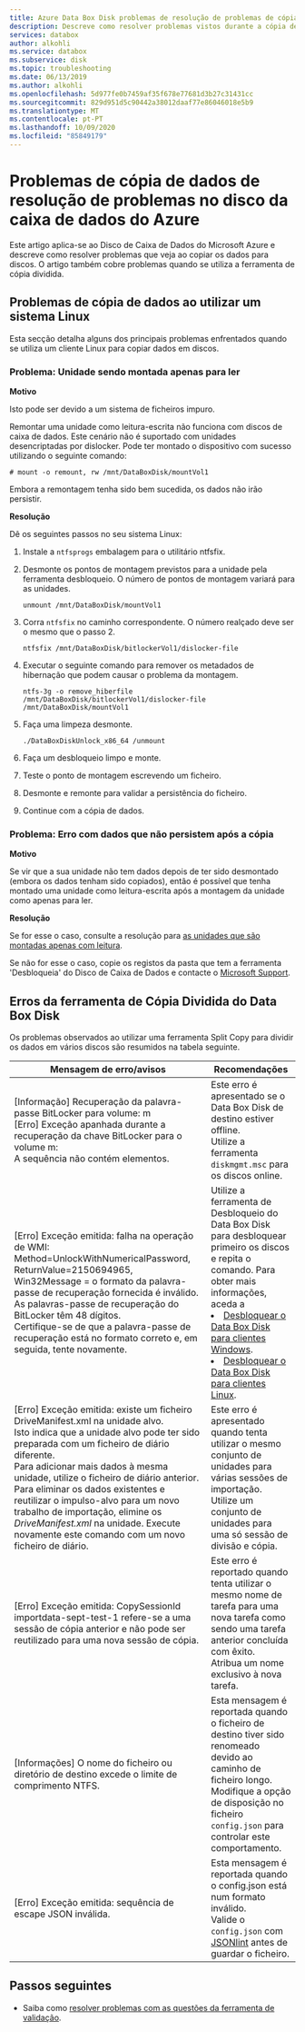 ```yaml
---
title: Azure Data Box Disk problemas de resolução de problemas de cópia de dados Microsoft Docs
description: Descreve como resolver problemas vistos durante a cópia de dados no Disco de Caixa de Dados Azure utilizando registos.
services: databox
author: alkohli
ms.service: databox
ms.subservice: disk
ms.topic: troubleshooting
ms.date: 06/13/2019
ms.author: alkohli
ms.openlocfilehash: 5d977fe0b7459af35f678e77681d3b27c31431cc
ms.sourcegitcommit: 829d951d5c90442a38012daaf77e86046018e5b9
ms.translationtype: MT
ms.contentlocale: pt-PT
ms.lasthandoff: 10/09/2020
ms.locfileid: "85849179"
---
```

# <a name="troubleshoot-data-copy-issues-in-azure-data-box-disk"></a>Problemas de cópia de dados de resolução de problemas no disco da caixa de dados do Azure

Este artigo aplica-se ao Disco de Caixa de Dados do Microsoft Azure e descreve como resolver problemas que veja ao copiar os dados para discos. O artigo também cobre problemas quando se utiliza a ferramenta de cópia dividida.


## <a name="data-copy-issues-when-using-a-linux-system"></a>Problemas de cópia de dados ao utilizar um sistema Linux

Esta secção detalha alguns dos principais problemas enfrentados quando se utiliza um cliente Linux para copiar dados em discos.

### <a name="issue-drive-getting-mounted-as-read-only"></a>Problema: Unidade sendo montada apenas para ler
 
**Motivo** 

Isto pode ser devido a um sistema de ficheiros impuro.

Remontar uma unidade como leitura-escrita não funciona com discos de caixa de dados. Este cenário não é suportado com unidades desencriptadas por dislocker. Pode ter montado o dispositivo com sucesso utilizando o seguinte comando:

```
# mount -o remount, rw /mnt/DataBoxDisk/mountVol1
```

Embora a remontagem tenha sido bem sucedida, os dados não irão persistir.

**Resolução**

Dê os seguintes passos no seu sistema Linux:

1. Instale a `ntfsprogs` embalagem para o utilitário ntfsfix.
2. Desmonte os pontos de montagem previstos para a unidade pela ferramenta desbloqueio. O número de pontos de montagem variará para as unidades.

    ```
    unmount /mnt/DataBoxDisk/mountVol1
    ```

3. Corra `ntfsfix` no caminho correspondente. O número realçado deve ser o mesmo que o passo 2.

    ```
    ntfsfix /mnt/DataBoxDisk/bitlockerVol1/dislocker-file
    ```

4. Executar o seguinte comando para remover os metadados de hibernação que podem causar o problema da montagem.

    ```
    ntfs-3g -o remove_hiberfile /mnt/DataBoxDisk/bitlockerVol1/dislocker-file /mnt/DataBoxDisk/mountVol1
    ```

5. Faça uma limpeza desmonte.

    ```
    ./DataBoxDiskUnlock_x86_64 /unmount
    ```

6. Faça um desbloqueio limpo e monte.
7. Teste o ponto de montagem escrevendo um ficheiro.
8. Desmonte e remonte para validar a persistência do ficheiro.
9. Continue com a cópia de dados.
 
### <a name="issue-error-with-data-not-persisting-after-copy"></a>Problema: Erro com dados que não persistem após a cópia
 
**Motivo** 

Se vir que a sua unidade não tem dados depois de ter sido desmontado (embora os dados tenham sido copiados), então é possível que tenha montado uma unidade como leitura-escrita após a montagem da unidade como apenas para ler.

**Resolução**
 
Se for esse o caso, consulte a resolução para [as unidades que são montadas apenas com leitura](#issue-drive-getting-mounted-as-read-only).

Se não for esse o caso, copie os registos da pasta que tem a ferramenta 'Desbloqueia' do Disco de Caixa de Dados e contacte o [Microsoft Support](data-box-disk-contact-microsoft-support.md).


## <a name="data-box-disk-split-copy-tool-errors"></a>Erros da ferramenta de Cópia Dividida do Data Box Disk

Os problemas observados ao utilizar uma ferramenta Split Copy para dividir os dados em vários discos são resumidos na tabela seguinte.

|Mensagem de erro/avisos |Recomendações |
|---------|---------|
|[Informação] Recuperação da palavra-passe BitLocker para volume: m <br>[Erro] Exceção apanhada durante a recuperação da chave BitLocker para o volume m:<br> A sequência não contém elementos.|Este erro é apresentado se o Data Box Disk de destino estiver offline. <br> Utilize a ferramenta `diskmgmt.msc` para os discos online.|
|[Erro] Exceção emitida: falha na operação de WMI:<br> Method=UnlockWithNumericalPassword, ReturnValue=2150694965, <br>Win32Message = o formato da palavra-passe de recuperação fornecida é inválido. <br>As palavras-passe de recuperação do BitLocker têm 48 dígitos. <br>Certifique-se de que a palavra-passe de recuperação está no formato correto e, em seguida, tente novamente.|Utilize a ferramenta de Desbloqueio do Data Box Disk para desbloquear primeiro os discos e repita o comando. Para obter mais informações, aceda a <li> [Desbloquear o Data Box Disk para clientes Windows](data-box-disk-deploy-set-up.md#unlock-disks-on-windows-client). </li><li> [Desbloquear o Data Box Disk para clientes Linux](data-box-disk-deploy-set-up.md#unlock-disks-on-linux-client). </li>|
|[Erro] Exceção emitida: existe um ficheiro DriveManifest.xml na unidade alvo. <br> Isto indica que a unidade alvo pode ter sido preparada com um ficheiro de diário diferente. <br>Para adicionar mais dados à mesma unidade, utilize o ficheiro de diário anterior. Para eliminar os dados existentes e reutilizar o impulso-alvo para um novo trabalho de importação, elimine os *DriveManifest.xml* na unidade. Execute novamente este comando com um novo ficheiro de diário.| Este erro é apresentado quando tenta utilizar o mesmo conjunto de unidades para várias sessões de importação. <br> Utilize um conjunto de unidades para uma só sessão de divisão e cópia.|
|[Erro] Exceção emitida: CopySessionId importdata-sept-test-1 refere-se a uma sessão de cópia anterior e não pode ser reutilizado para uma nova sessão de cópia.|Este erro é reportado quando tenta utilizar o mesmo nome de tarefa para uma nova tarefa como sendo uma tarefa anterior concluída com êxito.<br> Atribua um nome exclusivo à nova tarefa.|
|[Informações] O nome do ficheiro ou diretório de destino excede o limite de comprimento NTFS. |Esta mensagem é reportada quando o ficheiro de destino tiver sido renomeado devido ao caminho de ficheiro longo.<br> Modifique a opção de disposição no ficheiro `config.json` para controlar este comportamento.|
|[Erro] Exceção emitida: sequência de escape JSON inválida. |Esta mensagem é reportada quando o config.json está num formato inválido. <br> Valide o `config.json` com [JSONlint](https://jsonlint.com/) antes de guardar o ficheiro.|


## <a name="next-steps"></a>Passos seguintes

- Saiba como [resolver problemas com as questões da ferramenta de validação](data-box-disk-troubleshoot.md).
